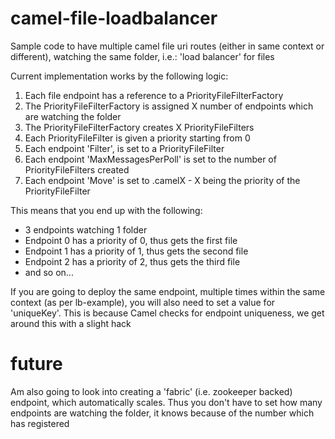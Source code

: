 camel-file-loadbalancer
===================
Sample code to have multiple camel file uri routes (either in same context or different), watching the same folder, i.e.: 'load balancer' for files

Current implementation works by the following logic:

1. Each file endpoint has a reference to a PriorityFileFilterFactory
2. The PriorityFileFilterFactory is assigned X number of endpoints which are watching the folder
3. The PriorityFileFilterFactory creates X PriorityFileFilters
4. Each PriorityFileFilter is given a priority starting from 0
5. Each endpoint 'Filter', is set to a PriorityFileFilter
6. Each endpoint 'MaxMessagesPerPoll' is set to the number of PriorityFileFilters created
7. Each endpoint 'Move' is set to .camelX - X being the priority of the PriorityFileFilter

This means that you end up with the following:

- 3 endpoints watching 1 folder
- Endpoint 0 has a priority of 0, thus gets the first file
- Endpoint 1 has a priority of 1, thus gets the second file
- Endpoint 2 has a priority of 2, thus gets the third file
- and so on...

If you are going to deploy the same endpoint, multiple times within the same context (as per lb-example), you will also need to set a value for 'uniqueKey'.
This is because Camel checks for endpoint uniqueness, we get around this with a slight hack

future
===================
Am also going to look into creating a 'fabric' (i.e. zookeeper backed) endpoint, which automatically scales.
Thus you don't have to set how many endpoints are watching the folder, it knows because of the number which has registered
